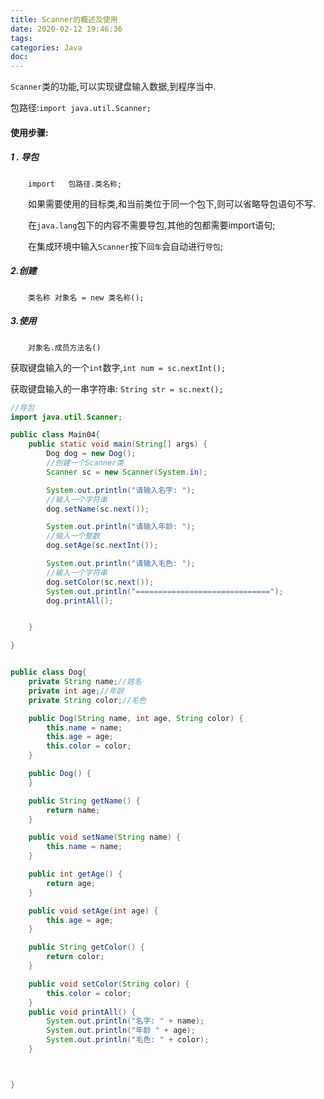 ```yaml
---
title: Scanner的概述及使用
date: 2020-02-12 19:46:36
tags:
categories: Java
doc:
---
```


`Scanner`类的功能,可以实现键盘输入数据,到程序当中.

包路径:`import java.util.Scanner;`

#### 使用步骤:

##### 1 . 导包

&emsp;&emsp;`import   包路径.类名称;`

&emsp;&emsp;如果需要使用的目标类,和当前类位于同一个包下,则可以省略导包语句不写.

&emsp;&emsp;在`java.lang`包下的内容不需要导包,其他的包都需要import语句;

&emsp;&emsp;在集成环境中输入`Scanner`按下`回车`会自动进行`导包`;

##### 2.创建

&emsp;&emsp;`类名称 对象名 = new 类名称();`

##### 3.使用

&emsp;&emsp;`对象名.成员方法名()`

获取键盘输入的一个`int`数字,`int num = sc.nextInt();`

获取键盘输入的一串字符串: `String str = sc.next();`



```java
//导包
import java.util.Scanner;

public class Main04{
    public static void main(String[] args) {
        Dog dog = new Dog();
        //创建一个Scanner类
        Scanner sc = new Scanner(System.in);

        System.out.println("请输入名字: ");
        //输入一个字符串
        dog.setName(sc.next());

        System.out.println("请输入年龄: ");
        //输入一个整数
        dog.setAge(sc.nextInt());

        System.out.println("请输入毛色: ");
        //输入一个字符串
        dog.setColor(sc.next());
        System.out.println("==============================");
        dog.printAll();


    }

}

```

```java

public class Dog{
    private String name;//姓名
    private int age;//年龄
    private String color;//毛色

    public Dog(String name, int age, String color) {
        this.name = name;
        this.age = age;
        this.color = color;
    }

    public Dog() {
    }

    public String getName() {
        return name;
    }

    public void setName(String name) {
        this.name = name;
    }

    public int getAge() {
        return age;
    }

    public void setAge(int age) {
        this.age = age;
    }

    public String getColor() {
        return color;
    }

    public void setColor(String color) {
        this.color = color;
    }
    public void printAll() {
        System.out.println("名字: " + name);
        System.out.println("年龄 " + age);
        System.out.println("毛色: " + color);
    }



}

```

